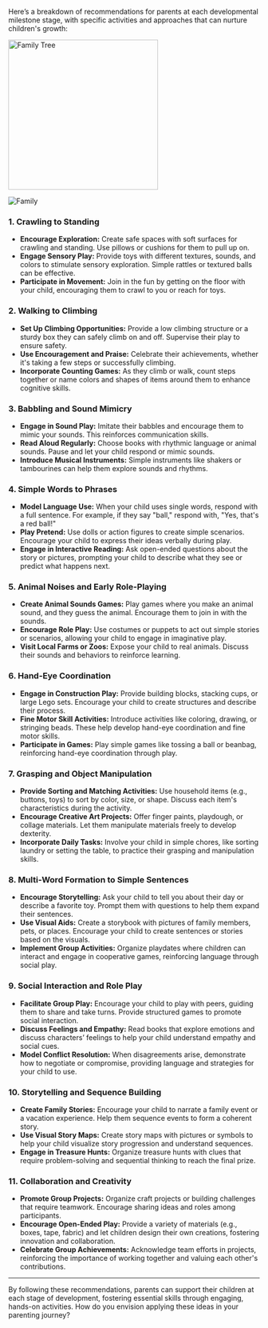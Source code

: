 Here’s a breakdown of recommendations for parents at each developmental milestone stage, with specific activities and approaches that can nurture children's growth:

<img src="https://upload.wikimedia.org/wikipedia/commons/1/11/Emma_%26_Carl_J._Sandberg_family_tree.jpg" alt="Family Tree" width="300">

![Family](static/images/family.webp)

### 1. Crawling to Standing
- **Encourage Exploration:** Create safe spaces with soft surfaces for crawling and standing. Use pillows or cushions for them to pull up on.
- **Engage Sensory Play:** Provide toys with different textures, sounds, and colors to stimulate sensory exploration. Simple rattles or textured balls can be effective.
- **Participate in Movement:** Join in the fun by getting on the floor with your child, encouraging them to crawl to you or reach for toys.

### 2. Walking to Climbing
- **Set Up Climbing Opportunities:** Provide a low climbing structure or a sturdy box they can safely climb on and off. Supervise their play to ensure safety.
- **Use Encouragement and Praise:** Celebrate their achievements, whether it's taking a few steps or successfully climbing.
- **Incorporate Counting Games:** As they climb or walk, count steps together or name colors and shapes of items around them to enhance cognitive skills.

### 3. Babbling and Sound Mimicry
- **Engage in Sound Play:** Imitate their babbles and encourage them to mimic your sounds. This reinforces communication skills.
- **Read Aloud Regularly:** Choose books with rhythmic language or animal sounds. Pause and let your child respond or mimic sounds.
- **Introduce Musical Instruments:** Simple instruments like shakers or tambourines can help them explore sounds and rhythms.

### 4. Simple Words to Phrases
- **Model Language Use:** When your child uses single words, respond with a full sentence. For example, if they say "ball," respond with, "Yes, that's a red ball!"
- **Play Pretend:** Use dolls or action figures to create simple scenarios. Encourage your child to express their ideas verbally during play.
- **Engage in Interactive Reading:** Ask open-ended questions about the story or pictures, prompting your child to describe what they see or predict what happens next.

### 5. Animal Noises and Early Role-Playing
- **Create Animal Sounds Games:** Play games where you make an animal sound, and they guess the animal. Encourage them to join in with the sounds.
- **Encourage Role Play:** Use costumes or puppets to act out simple stories or scenarios, allowing your child to engage in imaginative play.
- **Visit Local Farms or Zoos:** Expose your child to real animals. Discuss their sounds and behaviors to reinforce learning.

### 6. Hand-Eye Coordination
- **Engage in Construction Play:** Provide building blocks, stacking cups, or large Lego sets. Encourage your child to create structures and describe their process.
- **Fine Motor Skill Activities:** Introduce activities like coloring, drawing, or stringing beads. These help develop hand-eye coordination and fine motor skills.
- **Participate in Games:** Play simple games like tossing a ball or beanbag, reinforcing hand-eye coordination through play.

### 7. Grasping and Object Manipulation
- **Provide Sorting and Matching Activities:** Use household items (e.g., buttons, toys) to sort by color, size, or shape. Discuss each item's characteristics during the activity.
- **Encourage Creative Art Projects:** Offer finger paints, playdough, or collage materials. Let them manipulate materials freely to develop dexterity.
- **Incorporate Daily Tasks:** Involve your child in simple chores, like sorting laundry or setting the table, to practice their grasping and manipulation skills.

### 8. Multi-Word Formation to Simple Sentences
- **Encourage Storytelling:** Ask your child to tell you about their day or describe a favorite toy. Prompt them with questions to help them expand their sentences.
- **Use Visual Aids:** Create a storybook with pictures of family members, pets, or places. Encourage your child to create sentences or stories based on the visuals.
- **Implement Group Activities:** Organize playdates where children can interact and engage in cooperative games, reinforcing language through social play.

### 9. Social Interaction and Role Play
- **Facilitate Group Play:** Encourage your child to play with peers, guiding them to share and take turns. Provide structured games to promote social interaction.
- **Discuss Feelings and Empathy:** Read books that explore emotions and discuss characters’ feelings to help your child understand empathy and social cues.
- **Model Conflict Resolution:** When disagreements arise, demonstrate how to negotiate or compromise, providing language and strategies for your child to use.

### 10. Storytelling and Sequence Building
- **Create Family Stories:** Encourage your child to narrate a family event or a vacation experience. Help them sequence events to form a coherent story.
- **Use Visual Story Maps:** Create story maps with pictures or symbols to help your child visualize story progression and understand sequences.
- **Engage in Treasure Hunts:** Organize treasure hunts with clues that require problem-solving and sequential thinking to reach the final prize.

### 11. Collaboration and Creativity
- **Promote Group Projects:** Organize craft projects or building challenges that require teamwork. Encourage sharing ideas and roles among participants.
- **Encourage Open-Ended Play:** Provide a variety of materials (e.g., boxes, tape, fabric) and let children design their own creations, fostering innovation and collaboration.
- **Celebrate Group Achievements:** Acknowledge team efforts in projects, reinforcing the importance of working together and valuing each other's contributions.

---

By following these recommendations, parents can support their children at each stage of development, fostering essential skills through engaging, hands-on activities. How do you envision applying these ideas in your parenting journey?